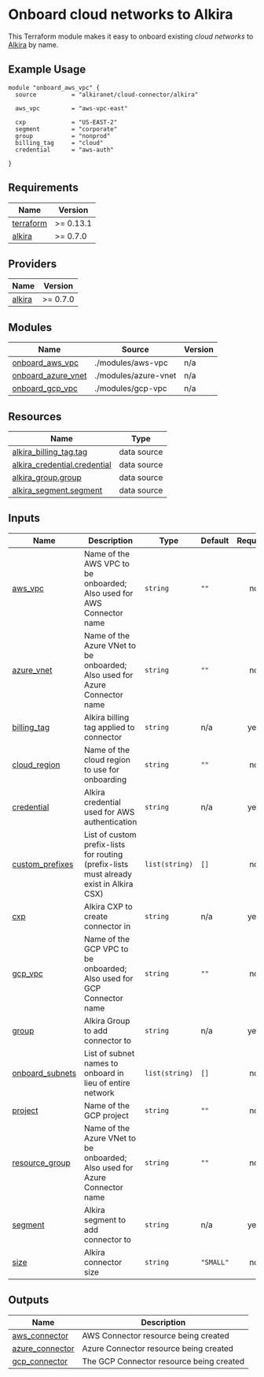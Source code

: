 # Onboard cloud networks to Alkira
This Terraform module makes it easy to onboard existing _cloud networks_ to [Alkira](https://alkira.com) by name.

## Example Usage
```hcl
module "onboard_aws_vpc" {
  source          = "alkiranet/cloud-connector/alkira"

  aws_vpc         = "aws-vpc-east"
  
  cxp             = "US-EAST-2"
  segment         = "corporate"
  group           = "nonprod"
  billing_tag     = "cloud"
  credential      = "aws-auth"

}
```

<!-- BEGINNING OF PRE-COMMIT-TERRAFORM DOCS HOOK -->
## Requirements

| Name | Version |
|------|---------|
| <a name="requirement_terraform"></a> [terraform](#requirement\_terraform) | >= 0.13.1 |
| <a name="requirement_alkira"></a> [alkira](#requirement\_alkira) | >= 0.7.0 |

## Providers

| Name | Version |
|------|---------|
| <a name="provider_alkira"></a> [alkira](#provider\_alkira) | >= 0.7.0 |

## Modules

| Name | Source | Version |
|------|--------|---------|
| <a name="module_onboard_aws_vpc"></a> [onboard\_aws\_vpc](#module\_onboard\_aws\_vpc) | ./modules/aws-vpc | n/a |
| <a name="module_onboard_azure_vnet"></a> [onboard\_azure\_vnet](#module\_onboard\_azure\_vnet) | ./modules/azure-vnet | n/a |
| <a name="module_onboard_gcp_vpc"></a> [onboard\_gcp\_vpc](#module\_onboard\_gcp\_vpc) | ./modules/gcp-vpc | n/a |

## Resources

| Name | Type |
|------|------|
| [alkira_billing_tag.tag](https://registry.terraform.io/providers/alkiranet/alkira/latest/docs/data-sources/billing_tag) | data source |
| [alkira_credential.credential](https://registry.terraform.io/providers/alkiranet/alkira/latest/docs/data-sources/credential) | data source |
| [alkira_group.group](https://registry.terraform.io/providers/alkiranet/alkira/latest/docs/data-sources/group) | data source |
| [alkira_segment.segment](https://registry.terraform.io/providers/alkiranet/alkira/latest/docs/data-sources/segment) | data source |

## Inputs

| Name | Description | Type | Default | Required |
|------|-------------|------|---------|:--------:|
| <a name="input_aws_vpc"></a> [aws\_vpc](#input\_aws\_vpc) | Name of the AWS VPC to be onboarded; Also used for AWS Connector name | `string` | `""` | no |
| <a name="input_azure_vnet"></a> [azure\_vnet](#input\_azure\_vnet) | Name of the Azure VNet to be onboarded; Also used for Azure Connector name | `string` | `""` | no |
| <a name="input_billing_tag"></a> [billing\_tag](#input\_billing\_tag) | Alkira billing tag applied to connector | `string` | n/a | yes |
| <a name="input_cloud_region"></a> [cloud\_region](#input\_cloud\_region) | Name of the cloud region to use for onboarding | `string` | `""` | no |
| <a name="input_credential"></a> [credential](#input\_credential) | Alkira credential used for AWS authentication | `string` | n/a | yes |
| <a name="input_custom_prefixes"></a> [custom\_prefixes](#input\_custom\_prefixes) | List of custom prefix-lists for routing (prefix-lists must already exist in Alkira CSX) | `list(string)` | `[]` | no |
| <a name="input_cxp"></a> [cxp](#input\_cxp) | Alkira CXP to create connector in | `string` | n/a | yes |
| <a name="input_gcp_vpc"></a> [gcp\_vpc](#input\_gcp\_vpc) | Name of the GCP VPC to be onboarded; Also used for GCP Connector name | `string` | `""` | no |
| <a name="input_group"></a> [group](#input\_group) | Alkira Group to add connector to | `string` | n/a | yes |
| <a name="input_onboard_subnets"></a> [onboard\_subnets](#input\_onboard\_subnets) | List of subnet names to onboard in lieu of entire network | `list(string)` | `[]` | no |
| <a name="input_project"></a> [project](#input\_project) | Name of the GCP project | `string` | `""` | no |
| <a name="input_resource_group"></a> [resource\_group](#input\_resource\_group) | Name of the Azure VNet to be onboarded; Also used for Azure Connector name | `string` | `""` | no |
| <a name="input_segment"></a> [segment](#input\_segment) | Alkira segment to add connector to | `string` | n/a | yes |
| <a name="input_size"></a> [size](#input\_size) | Alkira connector size | `string` | `"SMALL"` | no |

## Outputs

| Name | Description |
|------|-------------|
| <a name="output_aws_connector"></a> [aws\_connector](#output\_aws\_connector) | AWS Connector resource being created |
| <a name="output_azure_connector"></a> [azure\_connector](#output\_azure\_connector) | Azure Connector resource being created |
| <a name="output_gcp_connector"></a> [gcp\_connector](#output\_gcp\_connector) | The GCP Connector resource being created |
<!-- END OF PRE-COMMIT-TERRAFORM DOCS HOOK -->